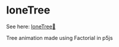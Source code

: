 # loneTree

See here: [loneTree🌳](https://theflameguy.github.io/loneTree/)

Tree animation made using Factorial in p5js
